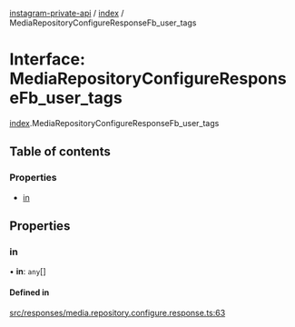 [instagram-private-api](../../README.md) / [index](../../modules/index.md) / MediaRepositoryConfigureResponseFb_user_tags

# Interface: MediaRepositoryConfigureResponseFb\_user\_tags

[index](../../modules/index.md).MediaRepositoryConfigureResponseFb_user_tags

## Table of contents

### Properties

- [in](MediaRepositoryConfigureResponseFb_user_tags.md#in)

## Properties

### in

• **in**: `any`[]

#### Defined in

[src/responses/media.repository.configure.response.ts:63](https://github.com/Nerixyz/instagram-private-api/blob/0e0721c/src/responses/media.repository.configure.response.ts#L63)
